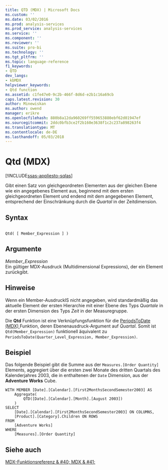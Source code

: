 ```yaml
---
title: QTD (MDX) | Microsoft Docs
ms.custom: ''
ms.date: 03/02/2016
ms.prod: analysis-services
ms.prod_service: analysis-services
ms.service: ''
ms.component: ''
ms.reviewer: ''
ms.suite: pro-bi
ms.technology: ''
ms.tgt_pltfrm: ''
ms.topic: language-reference
f1_keywords:
- QTD
dev_langs:
- kbMDX
helpviewer_keywords:
- Qtd function
ms.assetid: c1fe47e0-9c2b-466f-8d6d-e2b1c16a69cb
caps.latest.revision: 30
author: Minewiskan
ms.author: owend
manager: erikre
ms.openlocfilehash: 880b8a12da960269ff559653880ebf62d01947ef
ms.sourcegitcommit: 2ddc0bfb3ce2f2b160e3638f1c2c237a898263f4
ms.translationtype: MT
ms.contentlocale: de-DE
ms.lasthandoff: 05/03/2018
---
```

# <a name="qtd-mdx"></a>Qtd (MDX)
[!INCLUDE[ssas-appliesto-sqlas](../includes/ssas-appliesto-sqlas.md)]

  Gibt einen Satz von gleichgeordneten Elementen aus der gleichen Ebene wie ein angegebenes Element aus, beginnend mit dem ersten gleichgeordneten Element und endend mit dem angegebenen Element, entsprechend der Einschränkung durch die *Quartal* in der Zeitdimension.  
  
## <a name="syntax"></a>Syntax  
  
```  
  
Qtd( [ Member_Expression ] )  
```  
  
## <a name="arguments"></a>Argumente  
 *Member_Expression*  
 Ein gültiger MDX-Ausdruck (Multidimensional Expressions), der ein Element zurückgibt.  
  
## <a name="remarks"></a>Hinweise  
 Wenn ein Member-AusdruckIS nicht angegeben, wird standardmäßig das aktuelle Element der ersten Hierarchie mit einer Ebene des Typs *Quartale* in der ersten Dimension des Typs *Zeit* in der Measuregruppe.  
  
 Die **Qtd** Funktion ist eine Verknüpfungsfunktion für die [PeriodsToDate &#40;MDX&#41; ](../mdx/periodstodate-mdx.md) Funktion, deren Ebenenausdruck-Argument auf *Quartal*. Somit ist `Qtd(Member_Expression)` funktionell äquivalent zu `PeriodsToDate(Quarter_Level_Expression, Member_Expression)`.  
  
## <a name="example"></a>Beispiel  
 Das folgende Beispiel gibt die Summe aus der `Measures.[Order Quantity]` Elements, aggregiert über die ersten zwei Monate des dritten Quartals des Kalenderjahres 2003, die in enthaltenen der `Date` Dimension, aus der **Adventure Works** Cube.  
  
```  
WITH MEMBER [Date].[Calendar].[First2MonthsSecondSemester2003] AS  
    Aggregate(  
        QTD([Date].[Calendar].[Month].[August 2003])  
    )  
SELECT   
    [Date].[Calendar].[First2MonthsSecondSemester2003] ON COLUMNS,  
    [Product].[Category].Children ON ROWS  
FROM  
    [Adventure Works]  
WHERE  
    [Measures].[Order Quantity]  
```  
  
## <a name="see-also"></a>Siehe auch  
 [MDX-Funktionsreferenz & #40; MDX & #41;](../mdx/mdx-function-reference-mdx.md)  
  
  
